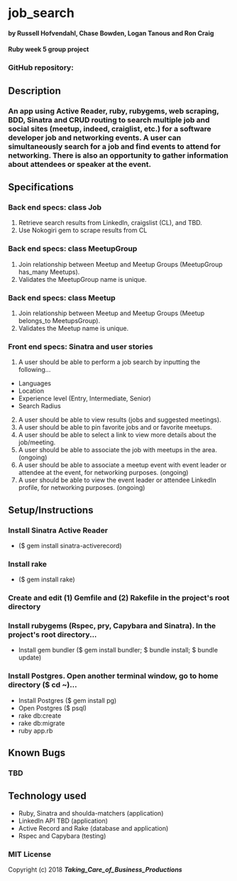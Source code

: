 # job_search

#### by Russell Hofvendahl, Chase Bowden, Logan Tanous and Ron Craig
#### Ruby week 5 group project

### GitHub repository:

## Description
### An app using Active Reader, ruby, rubygems, web scraping, BDD, Sinatra and CRUD routing to search multiple job and social sites (meetup, indeed, craiglist, etc.) for a software developer job and networking events.  A user can simultaneously search for a job and find events to attend for networking.  There is also an opportunity to gather information about attendees or speaker at the event.

## Specifications
### Back end specs: class Job
1. Retrieve search results from LinkedIn, craigslist (CL), and TBD.
2. Use Nokogiri gem to scrape results from CL


### Back end specs: class MeetupGroup
1. Join relationship between Meetup and Meetup Groups (MeetupGroup has_many Meetups).
2. Validates the MeetupGroup name is unique.


### Back end specs: class Meetup
1. Join relationship between Meetup and Meetup Groups (Meetup belongs_to MeetupsGroup).
2. Validates the Meetup name is unique.

### Front end specs: Sinatra and user stories
1. A user should be able to perform a job search by inputting the following...
* Languages
* Location
* Experience level (Entry, Intermediate, Senior)
* Search Radius
2. A user should be able to view results (jobs and suggested meetings).
3. A user should be able to pin favorite jobs and or favorite meetups.
4. A user should be able to select a link to view more details about the job/meeting.
5. A user should be able to associate the job with meetups in the area. (ongoing)
6. A user should be able to associate a meetup event with event leader or attendee at the event, for networking purposes. (ongoing)
7. A user should be able to view the event leader or attendee LinkedIn profile, for networking purposes. (ongoing)

## Setup/Instructions
### Install Sinatra Active Reader
* ($ gem install sinatra-activerecord)
### Install rake
* ($ gem install rake)
### Create and edit (1) Gemfile and (2) Rakefile in the project's root directory
### Install rubygems (Rspec, pry, Capybara and Sinatra).  In the project's root directory...
* Install gem bundler ($ gem install bundler; $ bundle install; $ bundle update)
### Install Postgres.  Open another terminal window, go to home directory ($ cd ~)...
* Install Postgres ($ gem install pg)
* Open Postgres ($ psql)
* rake db:create
* rake db:migrate
* ruby app.rb

## Known Bugs
### TBD

## Technology used
* Ruby, Sinatra and shoulda-matchers (application)
* LinkedIn API TBD (application)
* Active Record and Rake (database and application)
* Rspec and Capybara (testing)

### MIT License

Copyright (c) 2018 **_Taking_Care_of_Business_Productions_**
